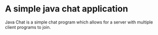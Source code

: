 # A simple java chat application

Java Chat is a simple chat program
which allows for a server with multiple client programs to join.
